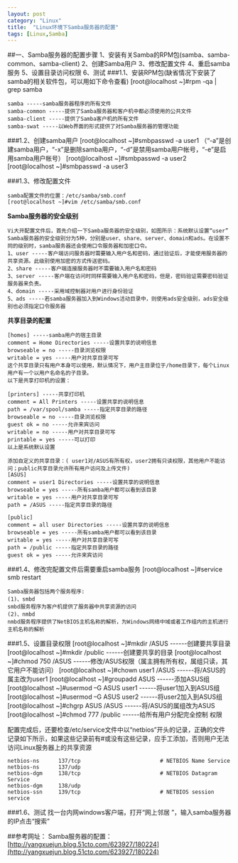```yaml
---
layout: post
category: "Linux"
title:  "Linux环境下Samba服务器的配置"
tags: [Linux,Samba]
---
```

##一、Samba服务器的配置步骤
	1、安装有关Samba的RPM包(samba、samba-common、samba-client)
	2、创建Samba用户
	3、修改配置文件
	4、重启samba服务
	5、设置目录访问权限
	6、测试
###1.1、安装RPM包(缺省情况下安装了samba的相关软件包，可以用如下命令查看)
	[root@localhost ~]#rpm -qa | grep samba

	samba -----samba服务器程序的所有文件
	samba-common -----提供了Samba服务器和客户机中都必须使用的公共文件
	samba-client -----提供了Samba客户机的所有文件
	samba-swat -----以Web界面的形式提供了对Samba服务器的管理功能
###1.2、创建samba用户
	[root@localhost ~]#smbpasswd -a user1 
	（“-a”是创建samba用户，“-x”是删除samba用户，“-d”是禁用samba用户帐号，“-e”是启用samba用户帐号）
	[root@localhost ~]#smbpasswd -a user2 
	[root@localhost ~]#smbpasswd -a user3 

###1.3、修改配置文件

	samba配置文件的位置：/etc/samba/smb.conf
	[root@localhost ~]#vim /etc/samba/smb.conf

**Samba服务器的安全级别**

	Vi大开配置文件后，首先介绍一下Samba服务器的安全级别，如图所示：系统默认设置“user”
	Samba服务器的安全级别分为5种，分别是user、share、server、domain和ads。在设置不同的级别时，samba服务器还会使用口令服务器和加密口令。
	1、user -----客户端访问服务器时需要输入用户名和密码，通过验证后，才能使用服务器的共享资源。此级别使用加密的方式传送密码。
	2、share -----客户端连接服务器时不需要输入用户名和密码
	3、server -----客户端在访问时同样需要输入用户名和密码，但是，密码验证需要密码验证服务器来负责。
	4、domain -----采用域控制器对用户进行身份验证
	5、ads -----若samba服务器加入到Windows活动目录中，则使用ads安全级别，ads安全级别也必须指定口令服务器

**共享目录的配置**

	[homes] -----samba用户的宿主目录
	comment = Home Directories -----设置共享的说明信息
	browseable = no -----目录浏览权限
	writable = yes -----用户对共享目录可写
	这个共享目录只有用户本身可以使用，默认情况下，用户主目录位于/home目录下，每个Linux用户有一个以用户名命名的子目录。
	以下是共享打印机的设置：

	[printers] -----共享打印机
	comment = All Printers -----设置共享的说明信息
	path = /var/spool/samba -----指定共享目录的路径
	browseable = no -----目录浏览权限
	guest ok = no -----允许来宾访问
	writable = no -----用户对共享目录可写
	printable = yes -----可以打印
	以上是系统默认设置

	添加自定义的共享目录：( user1对/ASUS有所有权，user2拥有只读权限，其他用户不能访问；public共享目录允许所有用户访问及上传文件)
	[ASUS]
	comment = user1 Directories -----设置共享的说明信息
	browseable = yes -----所有samba用户都可以看到该目录
	writable = yes -----用户对共享目录可写
	path = /ASUS -----指定共享目录的路径

	[public]
	comment = all user Directories -----设置共享的说明信息
	browseable = yes -----所有samba用户都可以看到该目录
	writable = yes -----用户对共享目录可写
	path = /public -----指定共享目录的路径
	guest ok = yes -----允许来宾访问

###1.4、修改完配置文件后需要重启samba服务
	[root@localhost ~]#service smb restart

	Samba服务器包括两个服务程序:
	(1)、smbd
	smbd服务程序为客户机提供了服务器中共享资源的访问
	(2)、nmbd
	nmbd服务程序提供了NetBIOS主机名称的解析，为Windows网络中域或者工作组内的主机进行主机名称的解析
###1.5、设置目录权限
	[root@localhost ~]#mkdir /ASUS ------创建要共享目录
	[root@localhost ~]#mkdir /public ------创建要共享的目录
	[root@localhost ~]#chmod 750 /ASUS ------修改/ASUS权限（属主拥有所有权，属组只读，其它用户不能访问）
	[root@localhost ~]#chown user1 /ASUS ------将/ASUS的属主改为user1
	[root@localhost ~]#groupadd ASUS ------添加ASUS组
	[root@localhost ~]#usermod –G ASUS user1 ------将user1加入到ASUS组
	[root@localhost ~]#usermod –G ASUS user2 ------将user2加入到ASUS组
	[root@localhost ~]#chgrp ASUS /ASUS ------将/ASUS的属组改为ASUS
	[root@localhost ~]#chmod 777 /public ------给所有用户分配完全控制
	权限

配置完成后，还要检查/etc/service文件中以“netbios”开头的记录，正确的文件记录如下所示，如果这些记录前有#或没有这些记录，应手工添加，否则用户无法访问Linux服务器上的共享资源

	netbios-ns      137/tcp                         # NETBIOS Name Service
	netbios-ns      137/udp
	netbios-dgm     138/tcp                         # NETBIOS Datagram Service
	netbios-dgm     138/udp
	netbios-ssn     139/tcp                         # NETBIOS session service
	

###1.6、测试
找一台内网windows客户端，打开“网上邻居 ”，输入samba服务器的IP点击“搜索”

##参考网址：
Samba服务器的配置：[http://yangxuejun.blog.51cto.com/623927/180224](http://yangxuejun.blog.51cto.com/623927/180224)